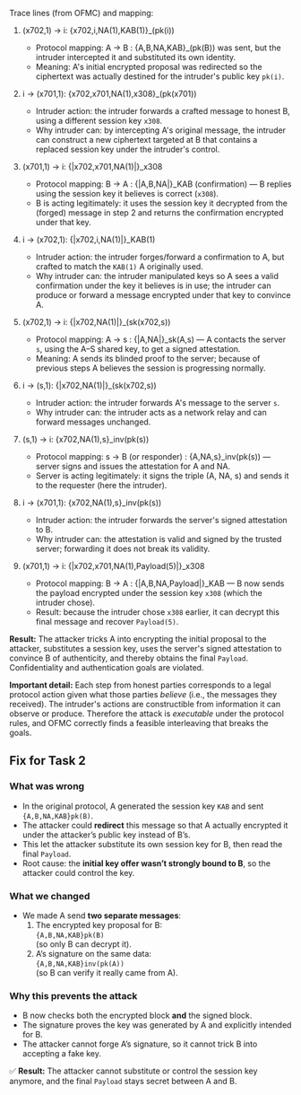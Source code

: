 Trace lines (from OFMC) and mapping:

1. (x702,1) -> i: {x702,i,NA(1),KAB(1)}\_(pk(i))

   - Protocol mapping: A -> B : {A,B,NA,KAB}\_(pk(B)) was sent, but the intruder intercepted it and substituted its own identity.
   - Meaning: A's initial encrypted proposal was redirected so the ciphertext was actually destined for the intruder's public key `pk(i)`.

2. i -> (x701,1): {x702,x701,NA(1),x308}\_(pk(x701))

   - Intruder action: the intruder forwards a crafted message to honest B, using a different session key `x308`.
   - Why intruder can: by intercepting A's original message, the intruder can construct a new ciphertext targeted at B that contains a replaced session key under the intruder's control.

3. (x701,1) -> i: {|x702,x701,NA(1)|}\_x308

   - Protocol mapping: B -> A : {|A,B,NA|}\_KAB (confirmation) — B replies using the session key it believes is correct (`x308`).
   - B is acting legitimately: it uses the session key it decrypted from the (forged) message in step 2 and returns the confirmation encrypted under that key.

4. i -> (x702,1): {|x702,i,NA(1)|}\_KAB(1)

   - Intruder action: the intruder forges/forward a confirmation to A, but crafted to match the `KAB(1)` A originally used.
   - Why intruder can: the intruder manipulated keys so A sees a valid confirmation under the key it believes is in use; the intruder can produce or forward a message encrypted under that key to convince A.

5. (x702,1) -> i: {|x702,NA(1)|}\_(sk(x702,s))

   - Protocol mapping: A -> s : {|A,NA|}\_sk(A,s) — A contacts the server `s`, using the A–S shared key, to get a signed attestation.
   - Meaning: A sends its blinded proof to the server; because of previous steps A believes the session is progressing normally.

6. i -> (s,1): {|x702,NA(1)|}\_(sk(x702,s))

   - Intruder action: the intruder forwards A's message to the server `s`.
   - Why intruder can: the intruder acts as a network relay and can forward messages unchanged.

7. (s,1) -> i: {x702,NA(1),s}\_inv(pk(s))

   - Protocol mapping: s -> B (or responder) : {A,NA,s}\_inv(pk(s)) — server signs and issues the attestation for A and NA.
   - Server is acting legitimately: it signs the triple (A, NA, s) and sends it to the requester (here the intruder).

8. i -> (x701,1): {x702,NA(1),s}\_inv(pk(s))

   - Intruder action: the intruder forwards the server's signed attestation to B.
   - Why intruder can: the attestation is valid and signed by the trusted server; forwarding it does not break its validity.

9. (x701,1) -> i: {|x702,x701,NA(1),Payload(5)|}\_x308

   - Protocol mapping: B -> A : {|A,B,NA,Payload|}\_KAB — B now sends the payload encrypted under the session key `x308` (which the intruder chose).
   - Result: because the intruder chose `x308` earlier, it can decrypt this final message and recover `Payload(5)`.

**Result:** The attacker tricks A into encrypting the initial proposal to the attacker, substitutes a session key, uses the server's signed attestation to convince B of authenticity, and thereby obtains the final `Payload`. Confidentiality and authentication goals are violated.

**Important detail:** Each step from honest parties corresponds to a legal protocol action given what those parties _believe_ (i.e., the messages they received). The intruder's actions are constructible from information it can observe or produce. Therefore the attack is _executable_ under the protocol rules, and OFMC correctly finds a feasible interleaving that breaks the goals.

## Fix for Task 2

### What was wrong

- In the original protocol, A generated the session key `KAB` and sent `{A,B,NA,KAB}pk(B)`.
- The attacker could **redirect** this message so that A actually encrypted it under the attacker’s public key instead of B’s.
- This let the attacker substitute its own session key for B, then read the final `Payload`.
- Root cause: the **initial key offer wasn’t strongly bound to B**, so the attacker could control the key.

### What we changed

- We made A send **two separate messages**:
  1. The encrypted key proposal for B:  
     `{A,B,NA,KAB}pk(B)`  
     (so only B can decrypt it).
  2. A’s signature on the same data:  
     `{A,B,NA,KAB}inv(pk(A))`  
     (so B can verify it really came from A).

### Why this prevents the attack

- B now checks both the encrypted block **and** the signed block.
- The signature proves the key was generated by A and explicitly intended for B.
- The attacker cannot forge A’s signature, so it cannot trick B into accepting a fake key.

✅ **Result:** The attacker cannot substitute or control the session key anymore, and the final `Payload` stays secret between A and B.
